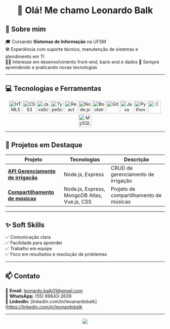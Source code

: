 <h1 align="center">👋 Olá! Me chamo Leonardo Balk</h1>

## 🧠 Sobre mim

🎓 Cursando **Sistemas de Informação** na UFSM  
🛠️ Experiência com suporte técnico, manutenção de sistemas e atendimento em TI  
👨‍💻 Interesse em desenvolvimento front-end, back-end e dados
🌱 Sempre aprendendo e praticando novas tecnologias

---

## 💻 Tecnologias e Ferramentas

<p align="center">
  <img src="https://cdn.jsdelivr.net/gh/devicons/devicon/icons/html5/html5-original.svg" height="40" alt="HTML5"/>
  <img src="https://cdn.jsdelivr.net/gh/devicons/devicon/icons/css3/css3-original.svg" height="40" alt="CSS3"/>
  <img src="https://cdn.jsdelivr.net/gh/devicons/devicon/icons/javascript/javascript-original.svg" height="40" alt="JavaScript"/>
  <img src="https://cdn.jsdelivr.net/gh/devicons/devicon/icons/typescript/typescript-original.svg" height="40" alt="TypeScript"/>
  <img src="https://cdn.jsdelivr.net/gh/devicons/devicon/icons/react/react-original.svg" height="40" alt="React"/>
  <img src="https://cdn.jsdelivr.net/gh/devicons/devicon/icons/nodejs/nodejs-original.svg" height="40" alt="Node.js"/>
  <img src="https://cdn.jsdelivr.net/gh/devicons/devicon/icons/bootstrap/bootstrap-original.svg" height="40" alt="Bootstrap"/>
  <img src="https://cdn.jsdelivr.net/gh/devicons/devicon/icons/git/git-original.svg" height="40" alt="Git"/>
  <img src="https://cdn.jsdelivr.net/gh/devicons/devicon/icons/java/java-original.svg" height="40" alt="Java"/>
  <img src="https://cdn.jsdelivr.net/gh/devicons/devicon/icons/python/python-original.svg" height="40" alt="Python"/>
  <img src="https://cdn.jsdelivr.net/gh/devicons/devicon/icons/c/c-original.svg" height="40" alt="C"/>
  <img src="https://cdn.jsdelivr.net/gh/devicons/devicon/icons/mysql/mysql-original.svg" height="40" alt="MySQL"/>
</p>

---

## 📌 Projetos em Destaque

| Projeto | Tecnologias | Descrição |
|--------|-------------|------------|
| [**API Gerenciamento de irrigação**]([https://github.com/seu-usuario/react-todo-list](https://github.com/LeonardoBalk/API-Gerenciamento-de-Irrigacao)) | Node.js, Express | CRUD de gerenciamento de irrigação |
| [**Compartilhamento de músicas**]([https://github.com/seu-usuario/api-cadastro-produtos](https://github.com/elc1090/project4-2025a-leonardo)) | Node.js, Express, MongoDB Atlas, Vue.js, CSS | Projeto de compartilhamento de músicas |


---

## ✨ Soft Skills

✅ Comunicação clara  
✅ Facilidade para aprender  
✅ Trabalho em equipe  
✅ Foco em resultados e resolução de problemas

---

## 📫 Contato

📧 **Email:** leonardo.balk01@gmail.com  
📱 **WhatsApp:** (55) 99643-2639  
💼 **LinkedIn:** [linkedin.com/in/leoanardobalk](https://linkedin.com/in/leonardobalk

---

<p align="center">
  <img src="https://capsule-render.vercel.app/api?type=waving&color=0C4A6E&height=120&section=footer"/>
</p>
